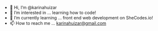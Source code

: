 - 👋 Hi, I’m @karinahuizar
- 👀 I’m interested in ... learning how to code!
- 🌱 I’m currently learning ... front end web development on SheCodes.io!
- 📫 How to reach me ... karinahuizar@gmail.com

<!---
karinahuizar/karinahuizar is a ✨ special ✨ repository because its `README.md` (this file) appears on your GitHub profile.
You can click the Preview link to take a look at your changes.
--->
